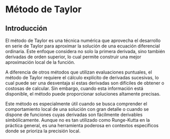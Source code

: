 # Método de Taylor
## Introducción
El método de Taylor es una técnica numérica que aprovecha el desarrollo en serie de Taylor para aproximar la solución de una ecuación diferencial ordinaria. Este enfoque considera no solo la primera derivada, sino también derivadas de orden superior, lo cual permite construir una mejor aproximación local de la función.

A diferencia de otros métodos que utilizan evaluaciones puntuales, el método de Taylor requiere el cálculo explícito de derivadas sucesivas, lo cual puede ser una desventaja si estas derivadas son difíciles de obtener o costosas de calcular. Sin embargo, cuando esta información está disponible, el método puede proporcionar soluciones altamente precisas.

Este método es especialmente útil cuando se busca comprender el comportamiento local de una solución con gran detalle o cuando se dispone de funciones cuyas derivadas son fácilmente derivables simbólicamente. Aunque no es tan utilizado como Runge-Kutta en la práctica general, es una herramienta poderosa en contextos específicos donde se prioriza la precisión local.


